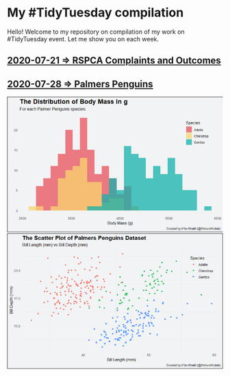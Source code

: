 # My #TidyTuesday compilation
Hello! Welcome to my repository on compilation of my work on #TidyTuesday event. Let me show you on each week.

## [2020-07-21 => RSPCA Complaints and Outcomes](https://github.com/khalidmeister/tidy-tuesday/tree/master/2020-07-21)

## [2020-07-28 => Palmers Penguins](https://github.com/khalidmeister/tidy-tuesday/tree/master/2020-07-28)
![First Plot](2020-07-28/plot_1.png)
![First Plot](2020-07-28/plot_2.png)